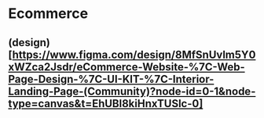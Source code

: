 # Ecommerce
## (design)[https://www.figma.com/design/8MfSnUvlm5Y0xWZca2Jsdr/eCommerce-Website-%7C-Web-Page-Design-%7C-UI-KIT-%7C-Interior-Landing-Page-(Community)?node-id=0-1&node-type=canvas&t=EhUBl8kiHnxTUSlc-0]
